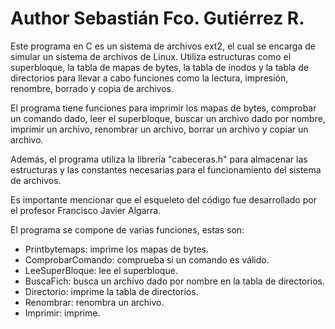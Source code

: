 # Author Sebastián Fco. Gutiérrez R.

Este programa en C es un sistema de archivos ext2, el cual se encarga de simular un sistema de archivos de Linux. Utiliza estructuras como el superbloque, la tabla de mapas de bytes, la tabla de inodos y la tabla de directorios para llevar a cabo funciones como la lectura, impresión, renombre, borrado y copia de archivos.

El programa tiene funciones para imprimir los mapas de bytes, comprobar un comando dado, leer el superbloque, buscar un archivo dado por nombre, imprimir un archivo, renombrar un archivo, borrar un archivo y copiar un archivo.

Además, el programa utiliza la librería "cabeceras.h" para almacenar las estructuras y las constantes necesarias para el funcionamiento del sistema de archivos.

Es importante mencionar que el esqueleto del código fue desarrollado por el profesor Francisco Javier Algarra.

El programa se compone de varias funciones, estas son:

* Printbytemaps: imprime los mapas de bytes.
* ComprobarComando: comprueba si un comando es válido.
* LeeSuperBloque: lee el superbloque.
* BuscaFich: busca un archivo dado por nombre en la tabla de directorios.
* Directorio: imprime la tabla de directorios.
* Renombrar: renombra un archivo.
* Imprimir: imprime.
